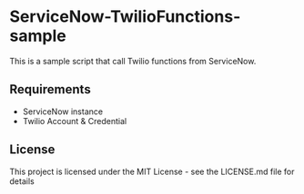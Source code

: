 # ServiceNow-TwilioFunctions-sample
This is a sample script that call Twilio functions from ServiceNow.

## Requirements
* ServiceNow instance
* Twilio Account & Credential

## License
This project is licensed under the MIT License - see the LICENSE.md file for details
